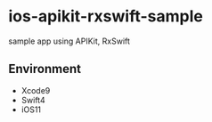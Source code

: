 # ios-apikit-rxswift-sample
sample app using APIKit, RxSwift


## Environment
- Xcode9
- Swift4
- iOS11